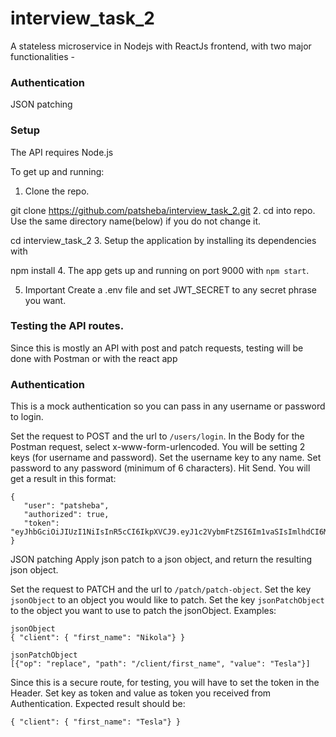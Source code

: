 # interview_task_2
A stateless microservice in Nodejs with ReactJs frontend, with two major functionalities -

### Authentication
JSON patching

### Setup
The API requires Node.js

To get up and running:

1. Clone the repo.

git clone https://github.com/patsheba/interview_task_2.git
2. cd into repo. Use the same directory name(below) if you do not change it.

cd interview_task_2
3. Setup the application by installing its dependencies with

npm install
4. The app gets up and running on port 9000 with ```npm start```.

5. Important Create a .env file and set JWT_SECRET to any secret phrase you want.

### Testing the API routes.
Since this is mostly an API with post and patch requests, testing will be done with Postman or with the react app

### Authentication
This is a mock authentication so you can pass in any username or password to login.

Set the request to POST and the url to ```/users/login```.
In the Body for the Postman request, select x-www-form-urlencoded.
You will be setting 2 keys (for username and password). Set the username key to any name. Set password to any password (minimum of 6 characters).
Hit Send. You will get a result in this format:
```
{
   "user": "patsheba",
   "authorized": true,
   "token": "eyJhbGciOiJIUzI1NiIsInR5cCI6IkpXVCJ9.eyJ1c2VybmFtZSI6Im1vaSIsImlhdCI6MTUzMjAwNDkwMSwiZXhwIjoxNTMyMDI2NTAxfQ.sonItbpZ_yKsRLDXNfDqwN6yN5VbdMVDhgKAMxDmPFY"
}
```
JSON patching
Apply json patch to a json object, and return the resulting json object.

Set the request to PATCH and the url to ```/patch/patch-object```.
Set the key ```jsonObject``` to an object you would like to patch. Set the key ```jsonPatchObject``` to the object you want to use to patch the jsonObject.
Examples:
```
jsonObject
{ "client": { "first_name": "Nikola"} }

jsonPatchObject
[{"op": "replace", "path": "/client/first_name", "value": "Tesla"}]
```
Since this is a secure route, for testing, you will have to set the token in the Header. Set key as token and value as token you received from Authentication.
Expected result should be:
```
{ "client": { "first_name": "Tesla"} }
```
